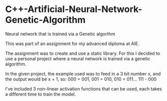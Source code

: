 # C++-Artificial-Neural-Network-Genetic-Algorithm
Neural network that is trained via a Genetic algorthm

This was part of an assignment for my advanced diploma at AIE.

The assignment was to create and use a static library. For this I decided to use a personal project where a neural network is trained via a genetic algorithm.

In the given project, the example used was to feed in a 3 bit number x, and the output would be x + 1, so: 000 = 001, 001 = 010, 010 = 011... 111 - 000

I've included 3 non-linear activation functions that can be used, each takes a different time to train the model.
